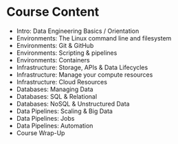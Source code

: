 # Course Content

- Intro: Data Engineering Basics / Orientation
- Environments: The Linux command line and filesystem
- Environments: Git & GitHub
- Environments: Scripting & pipelines
- Environments: Containers
- Infrastructure: Storage, APIs & Data Lifecycles
- Infrastructure: Manage your compute resources
- Infrastructure: Cloud Resources
- Databases: Managing Data
- Databases: SQL & Relational
- Databases: NoSQL & Unstructured Data
- Data Pipelines: Scaling & Big Data
- Data Pipelines: Jobs
- Data Pipelines: Automation
- Course Wrap-Up
